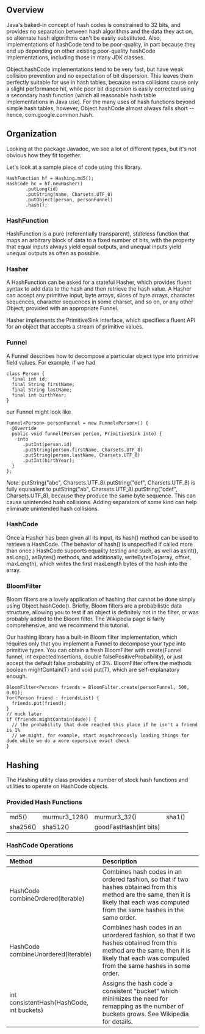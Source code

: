 ## Overview
Java's baked-in concept of hash codes is constrained to 32 bits, and provides no separation between hash algorithms and the data they act on, so alternate hash algorithms can't be easily substituted. Also, implementations of hashCode tend to be poor-quality, in part because they end up depending on other existing poor-quality hashCode implementations, including those in many JDK classes.

Object.hashCode implementations tend to be very fast, but have weak collision prevention and no expectation of bit dispersion. This leaves them perfectly suitable for use in hash tables, because extra collisions cause only a slight performance hit, while poor bit dispersion is easily corrected using a secondary hash function (which all reasonable hash table implementations in Java use). For the many uses of hash functions beyond simple hash tables, however, Object.hashCode almost always falls short -- hence, com.google.common.hash.

## Organization
Looking at the package Javadoc, we see a lot of different types, but it's not obvious how they fit together.

Let's look at a sample piece of code using this library.
```
HashFunction hf = Hashing.md5();
HashCode hc = hf.newHasher()
       .putLong(id)
       .putString(name, Charsets.UTF_8)
       .putObject(person, personFunnel)
       .hash();
```

### HashFunction
HashFunction is a pure (referentially transparent), stateless function that maps an arbitrary block of data to a fixed number of bits, with the property that equal inputs always yield equal outputs, and unequal inputs yield unequal outputs as often as possible.

### Hasher
A HashFunction can be asked for a stateful Hasher, which provides fluent syntax to add data to the hash and then retrieve the hash value. A Hasher can accept any primitive input, byte arrays, slices of byte arrays, character sequences, character sequences in some charset, and so on, or any other Object, provided with an appropriate Funnel.

Hasher implements the PrimitiveSink interface, which specifies a fluent API for an object that accepts a stream of primitive values.

### Funnel
A Funnel describes how to decompose a particular object type into primitive field values. For example, if we had
```
class Person {
  final int id;
  final String firstName;
  final String lastName;
  final int birthYear;
}
```
our Funnel might look like
```
Funnel<Person> personFunnel = new Funnel<Person>() {
  @Override
  public void funnel(Person person, PrimitiveSink into) {
    into
      .putInt(person.id)
      .putString(person.firstName, Charsets.UTF_8)
      .putString(person.lastName, Charsets.UTF_8)
      .putInt(birthYear);
  }
};
```
*Note*: putString("abc", Charsets.UTF_8).putString("def", Charsets.UTF_8) is fully equivalent to putString("ab", Charsets.UTF_8).putString("cdef", Charsets.UTF_8), because they produce the same byte sequence. This can cause unintended hash collisions. Adding separators of some kind can help eliminate unintended hash collisions.

### HashCode
Once a Hasher has been given all its input, its hash() method can be used to retrieve a HashCode. (The behavior of hash() is unspecified if called more than once.) HashCode supports equality testing and such, as well as asInt(), asLong(), asBytes() methods, and additionally, writeBytesTo(array, offset, maxLength), which writes the first maxLength bytes of the hash into the array.

### BloomFilter
Bloom filters are a lovely application of hashing that cannot be done simply using Object.hashCode(). Briefly, Bloom filters are a probabilistic data structure, allowing you to test if an object is definitely not in the filter, or was probably added to the Bloom filter. The Wikipedia page is fairly comprehensive, and we recommend this tutorial.

Our hashing library has a built-in Bloom filter implementation, which requires only that you implement a Funnel to decompose your type into primitive types. You can obtain a fresh BloomFilter<T> with create(Funnel funnel, int expectedInsertions, double falsePositiveProbability), or just accept the default false probability of 3%. BloomFilter<T> offers the methods boolean mightContain(T) and void put(T), which are self-explanatory enough.
```
BloomFilter<Person> friends = BloomFilter.create(personFunnel, 500, 0.01);
for(Person friend : friendsList) {
  friends.put(friend);
}
// much later
if (friends.mightContain(dude)) {
  // the probability that dude reached this place if he isn't a friend is 1%
  // we might, for example, start asynchronously loading things for dude while we do a more expensive exact check
}
```

## Hashing
The Hashing utility class provides a number of stock hash functions and utilities to operate on HashCode objects.

### Provided Hash Functions
<table>
<tr>
	<td>md5()</td>
	<td>murmur3_128()</td>
	<td>murmur3_32()</td>
	<td>sha1()</td></tr>
<tr>
	<td>sha256()</td>
	<td>sha512()</td>
	<td>goodFastHash(int bits)</td>
	<td></td>
</tr>
</table>
			
		
### HashCode Operations
Method	| Description
:---|:---
HashCode combineOrdered(Iterable<HashCode>)	| Combines hash codes in an ordered fashion, so that if two hashes obtained from this method are the same, then it is likely that each was computed from the same hashes in the same order.
HashCode combineUnordered(Iterable<HashCode>)	| Combines hash codes in an unordered fashion, so that if two hashes obtained from this method are the same, then it is likely that each was computed from the same hashes in some order.
int consistentHash(HashCode, int buckets)	| Assigns the hash code a consistent "bucket" which minimizes the need for remapping as the number of buckets grows. See Wikipedia for details.